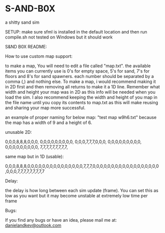 # S-AND-B0X
a shitty sand sim

SETUP:
make sure sfml is installed in the default location and then run compile.sh
not tested on Windows but it should work

S&ND B0X README:

How to use custom map support:

to make a map, You will need to edit a file called "map.txt". the available items you can currently use is 0's for empty space, 5's for sand, 7's for floors and 8's for sand spawners. each number should be separated by a comma (,) and nothing else. To make a map, i would recommend making it in 2D first and then removing all returns to make it a 1D line. Remember what width and height your map was in 2D as this info will be needed when you load the sim. I also recommend keeping the width and height of you map in the file name until you copy its contents to map.txt as this will make reusing and sharing your map more successful. 


an example of proper naming for below map: "test map w9h6.txt" because the map has a width of 9 and a height of 6.

unusable 2D:

0,0,0,8,8,8,0,0,0,
0,0,0,0,0,0,0,0,0,
0,0,0,7,7,7,0,0,0,
0,0,0,0,0,0,0,0,0,
0,0,0,0,0,0,0,0,0,
7,7,7,7,7,7,7,7,7,


same map but in 1D (usable):

0,0,0,8,8,8,0,0,0,0,0,0,0,0,0,0,0,0,0,0,0,7,7,7,0,0,0,0,0,0,0,0,0,0,0,0,0,0,0,0,0,0,0,0,0,7,7,7,7,7,7,7,7,7



Delay:

the delay is how long between each sim update (frame). You can set this as low as you want but it may become unstable at extremely low time per frame


Bugs:

If you find any bugs or have an idea, please mail me at: danielandkev@outlook.com
